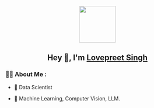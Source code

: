 <div id="header" align="center">
  <img src="https://media.giphy.com/media/M9gbBd9nbDrOTu1Mqx/giphy.gif" width="100"/><br>
  
   ## Hey 👋, I'm [Lovepreet Singh](https://github.com/lovejohal/)
  
</div>

### :man_technologist: About Me :

- :telescope: Data Scientist

- :seedling: Machine Learning, Computer Vision, LLM.

